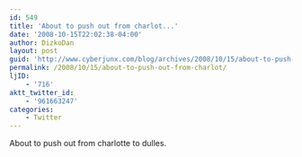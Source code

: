 ```yaml
---
id: 549
title: 'About to push out from charlot...'
date: '2008-10-15T22:02:38-04:00'
author: DizkoDan
layout: post
guid: 'http://www.cyberjunx.com/blog/archives/2008/10/15/about-to-push-out-from-charlot/'
permalink: /2008/10/15/about-to-push-out-from-charlot/
ljID:
    - '716'
aktt_twitter_id:
    - '961663247'
categories:
    - Twitter
---
```


About to push out from charlotte to dulles.